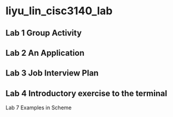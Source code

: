 # liyu_lin_cisc3140_lab
Lab 1 Group Activity
--------------------
Lab 2 An Application
--------------------
Lab 3 Job Interview Plan
--------------------
Lab 4 Introductory exercise to the terminal
--------------------
Lab 7 Examples in Scheme
